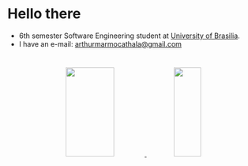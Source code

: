 # Hello there

 - 6th semester Software Engineering student at <a href="http://www.unb.br">University of Brasilia</a>.
 - I have an e-mail: <a href="mailto:arthurmarmocathala@gmail.com">arthurmarmocathala@gmail.com</a>

#

<div align="center">

  <a href="https://github.com/artmarmocathala">
  <img height="180em" width="44%" src="https://github-readme-stats.vercel.app/api?username=artmarmocathala&show_icons=true&theme=dark&include_all_commits=true&count_private=true"/>
  <img height="180em" width=33%" src="https://github-readme-stats.vercel.app/api/top-langs/?username=artmarmocathala&layout=compact&langs_count=7&theme=dark"/>
</div>